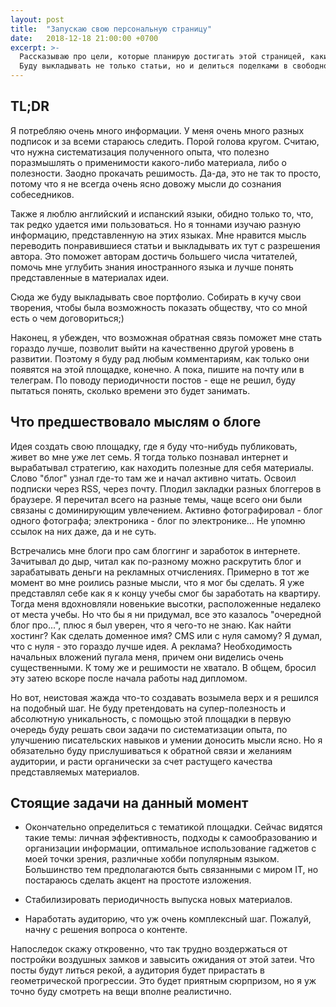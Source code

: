 ```yaml
---
layout: post
title:  "Запускаю свою персональную страницу"
date:   2018-12-18 21:00:00 +0700
excerpt: >-
  Рассказываю про цели, которые планирую достигать этой страницей, какие темы буду освещать в статьях.
  Буду выкладывать не только статьи, но и делиться поделками в свободное от работы время.
---
```

## TL;DR

Я потребляю очень много информации. У меня очень много разных подписок и за всеми стараюсь следить. Порой голова кругом. Считаю, что нужна систематизация полученного опыта, что полезно поразмышлять о применимости какого-либо материала, либо о полезности. Заодно прокачать решимость. Да-да, это не так то просто, потому что я не всегда очень ясно довожу мысли до сознания собеседников.

Также я люблю английский и испанский языки, обидно только то, что, так редко удается ими пользоваться. Но я тоннами изучаю разную информацию, представленную на этих языках. Мне нравится мысль переводить понравившиеся статьи и выкладывать их тут с разрешения автора. Это поможет авторам достичь большего числа читателей, помочь мне углубить знания иностранного языка и лучше понять представленные в материалах идеи.

Сюда же буду выкладывать свое портфолио. Собирать в кучу свои творения, чтобы была возможность показать обществу, что со мной есть о чем договориться;)

Наконец, я убежден, что возможная обратная связь поможет мне стать гораздо лучше, позволит выйти на качественно другой уровень в развитии. Поэтому я буду рад любым комментариям, как только они появятся на этой площадке, конечно. А пока, пишите на почту или в телеграм. По поводу периодичности постов - еще не решил, буду пытаться понять, сколько времени это будет занимать.

## Что предшествовало мыслям о блоге

Идея создать свою площадку, где я буду что-нибудь публиковать, живет во мне уже лет семь. Я тогда только познавал интернет и вырабатывал стратегию, как находить полезные для себя материалы. Слово "блог" узнал где-то там же и начал активно читать. Освоил подписки через RSS, через почту. Плодил закладки разных блоггеров в браузере. Я перечитал всего на разные темы, чаще всего они были связаны с доминирующим увлечением. Активно фотографировал - блог одного фотографа; электроника - блог по электронике... Не упомню ссылок на них даже, да и не суть.

Встречались мне блоги про сам блоггинг и заработок в интернете. Зачитывал до дыр, читал как по-разному можно раскрутить блог и зарабатывать деньги на рекламных отчислениях. Примерно в тот же момент во мне роились разные мысли, что я мог бы сделать. Я уже представлял себе как я к концу учебы смог бы заработать на квартиру. Тогда меня вдохновляли новенькие высотки, расположенные недалеко от места учебы. Но что бы я ни придумал, все это казалось "очередной блог про...", плюс я был уверен, что я чего-то не знаю. Как найти хостинг? Как сделать доменное имя? CMS или с нуля самому? Я думал, что с нуля - это гораздо лучше идея. А реклама? Необходимость начальных вложений пугала меня, причем они виделись очень существенными. К тому же и решимости не хватало. В общем, бросил эту затею вскоре после начала работы над дипломом.

Но вот, неистовая жажда что-то создавать возымела верх и я решился на подобный шаг. Не буду претендовать на супер-полезность и абсолютную уникальность, с помощью этой площадки в первую очередь буду решать свои задачи по систематизации опыта, по улучшению писательских навыков и умении доносить мысли ясно. Но я обязательно буду прислушиваться к обратной связи и желаниям аудитории, и расти органически за счет растущего качества представляемых материалов.

## Стоящие задачи на данный момент

- Окончательно определиться с тематикой площадки. Сейчас видятся такие темы: личная эффективность, подходы к самообразованию и организации информации, оптимальное использование гаджетов с моей точки зрения, различные хобби популярным языком. Большинство тем предполагаются быть связанными с миром IT, но постараюсь сделать акцент на простоте изложения.

- Стабилизировать периодичность выпуска новых материалов.

- Наработать аудиторию, что уж очень комплексный шаг. Пожалуй, начну с решения вопроса о контенте.

Напоследок скажу откровенно, что так трудно воздержаться от постройки воздушных замков и завысить ожидания от этой затеи. Что посты будут литься рекой, а аудитория будет прирастать в геометрической прогрессии. Это будет приятным сюрпризом, но я уж точно буду смотреть на вещи вполне реалистично.
